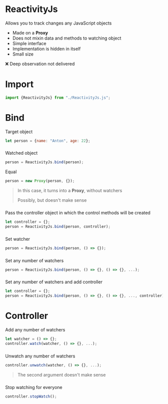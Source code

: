 # ReactivityJs
Allows you to track changes any JavaScript objects

- Made on a __Proxy__
- Does not mixin data and methods to watching object
- Simple interface
- Implementation is hidden in itself
- Small size

:x: Deep observation not delivered

# Import

```javascript
import {ReactivityJs} from "./ReactivityJs.js";
```

# Bind

Target object
```javascript
let person = {name: "Anton", age: 22};
```

###

 Watched object
```javascript
person = ReactivityJs.bind(person);
```

Equal
```javascript
person = new Proxy(person, {});
```
> In this case, it turns into a __Proxy__, without watchers
>
> Possibly, but doesn't make sense

###

Pass the controller object in which the control methods will be created
```javascript
let controller = {};
person = ReactivityJs.bind(person, controller);
```

###

Set watcher
```javascript
person = ReactivityJs.bind(person, () => {});
```

###

Set any number of watchers
```javascript
person = ReactivityJs.bind(person, () => {}, () => {}, ...);
```

###

Set any number of watchers and add controller
```javascript
let controller = {};
person = ReactivityJs.bind(person, () => {}, () => {}, ..., controller);
```

# Controller

Add any number of watchers
```javascript
let watcher = () => {};
controller.watch(watcher, () => {}, ...);
```

###

Unwatch any number of watchers
```javascript
controller.unwatch(watcher, () => {}, ...);
```
> The second argument doesn't make sense

###

Stop watching for everyone
```javascript
controller.stopWatch();
```